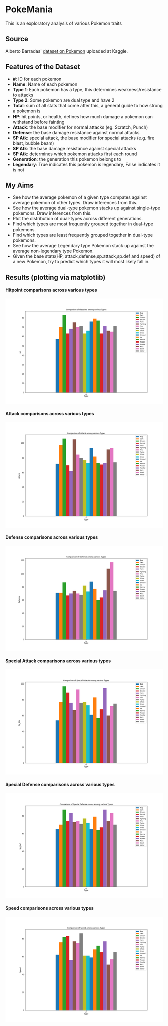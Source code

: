 # PokeMania
This is an exploratory analysis of various Pokemon traits

## Source
Alberto Barradas' [dataset on Pokemon](https://www.kaggle.com/abcsds/pokemon) uploaded at Kaggle. 

## Features of the Dataset
* **#**: ID for each pokemon
* **Name**: Name of each pokemon
* **Type 1**: Each pokemon has a type, this determines weakness/resistance to attacks
* **Type 2**: Some pokemon are dual type and have 2
* **Total**: sum of all stats that come after this, a general guide to how strong a pokemon is
* **HP**: hit points, or health, defines how much damage a pokemon can withstand before fainting
* **Attack**: the base modifier for normal attacks (eg. Scratch, Punch)
* **Defense**: the base damage resistance against normal attacks
* **SP Atk**: special attack, the base modifier for special attacks (e.g. fire blast, bubble beam)
* **SP Atk**: the base damage resistance against special attacks
* **SP Atk**: determines which pokemon attacks first each round
* **Generation**: the generation this pokemon belongs to
* **Legendary**: True indicates this pokemon is legendary, False indicates it is not

## My Aims
* See how the average pokemon of a given type compates against average pokemon of other types. Draw inferences from this.
* See how the average dual-type pokemon stacks up against single-type pokemons. Draw inferences from this.
* Plot the distribution of dual-types across different generations.
* Find which types are most frequently grouped together in dual-type pokemons.
* Find which types are least frequently grouped together in dual-type pokemons.
* See how the average Legendary type Pokemon stack up against the average non-legendary type Pokemon.
* Given the base stats(HP, attack,defense,sp.attack,sp.def and speed) of a new Pokemon, try to predict which types it will most likely fall in.

## Results (plotting via matplotlib)
#### Hitpoint comparisons across various types
![Comparison of HP across Types ](/StatsComparisons/hp.png?raw=true)
#### Attack comparisons across various types
![Comparison of ATK across Types ](/StatsComparisons/atk.png?raw=true)
#### Defense comparisons across various types
![Comparison of DEF across Types ](/StatsComparisons/def.png?raw=true)
#### Special Attack comparisons across various types
![Comparison of SPATK across Types ](/StatsComparisons/spatk.png?raw=true)
#### Special Defense comparisons across various types
![Comparison of SPDEF across Types ](/StatsComparisons/spdef.png?raw=true)
#### Speed comparisons across various types
![Comparison of SPEED across Types ](/StatsComparisons/spd.png?raw=true)
